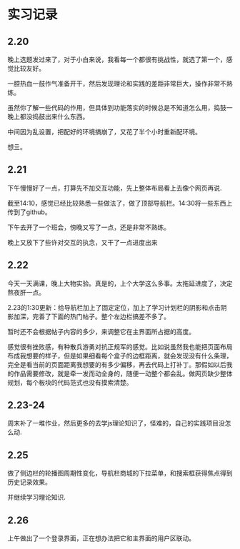 # 实习记录

## 2.20
晚上选题发过来了，对于小白来说，我看每一个都很有挑战性，就选了第一个，感觉比较友好。

一腔热血一鼓作气准备开干，然后发现理论和实践的差距非常巨大，操作非常不熟练。

虽然你了解一些代码的作用，但具体到功能落实的时候总是不知道怎么用，捣鼓一晚上都没捣鼓出来什么东西。

中间因为乱设置，把配好的环境搞崩了，又花了半个小时重新配环境。

想亖。

## 2.21
下午慢慢好了一点，打算先不加交互功能，先上整体布局看上去像个网页再说.

截至14:10，感觉已经比较熟悉一些做法了，做了顶部导航栏。14:30将一些东西上传到了github。

下午去开了一个班会，傍晚又写了一点，还是非常不熟练。

晚上又放下了些许对交互的执念，又干了一点进度出来

## 2.22
今天一天满课，晚上大物实验。真是的，上个大学这么多事。太拖延进度了，决定熬夜肝一点。

2.23的1:30更新：给导航栏加上了固定定位，加上了学习计划栏的阴影和点击阴影加深，完善了下面的热门帖子。整个左边栏搞差不多了。

暂时还不会根据帖子内容的多少，来调整它在主界面所占据的高度。

感觉很有挫败感，有种散兵游勇对抗正规军的感觉。比如说虽然我也能把页面布局布成我想要的样子，但是如果细看每个盒子的边框距离，就会发现没有什么条理，完全是看当前的页面距离我想要的有多少偏移，再去代码上打补丁。那假如以后我的作品需要修改，就是牵一发而动全身的，随便一动整个都会乱。做网页缺少整体规划，每个板块的代码范式也没有摸索清楚。

## 2.23-24
周末补了一堆作业，然后更多的去学js理论知识了，怪难的，自己的实践项目没怎么动.

## 2.25
做了侧边栏的轮播图周期性变化，导航栏商城的下拉菜单，和搜索框获得焦点得到历史记录效果。

并继续学习理论知识.

## 2.26
上午做出了一个登录界面，正在想办法把它和主界面的用户区联动。
